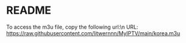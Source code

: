 # README
To access the m3u file, copy the following url:\n
URL: https://raw.githubusercontent.com/litwernnn/MyIPTV/main/korea.m3u
